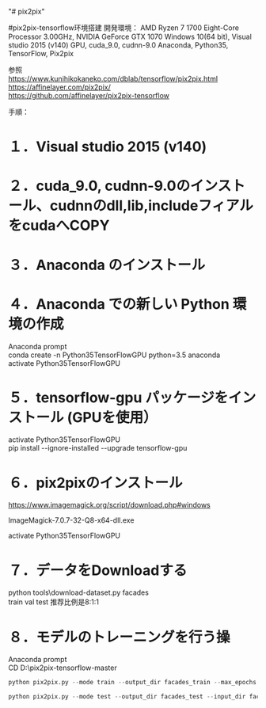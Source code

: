 "# pix2pix" 

#pix2pix-tensorflow环境搭建
開発環境：
AMD Ryzen 7 1700 Eight-Core Processor 3.00GHz, 
NVIDIA GeForce GTX 1070
Windows 10(64 bit),
Visual studio 2015 (v140)
GPU, cuda_9.0, cudnn-9.0
Anaconda,
Python35,
TensorFlow,
Pix2pix

参照					
https://www.kunihikokaneko.com/dblab/tensorflow/pix2pix.html					
https://affinelayer.com/pix2pix/					
https://github.com/affinelayer/pix2pix-tensorflow


手順：										
# １．Visual studio 2015 (v140)										
										
# ２．cuda_9.0, cudnn-9.0のインストール、cudnnのdll,lib,includeフィアルをcudaへCOPY										
										
# ３．Anaconda のインストール										
										
# ４．Anaconda での新しい Python 環境の作成										
Anaconda prompt										
conda create -n Python35TensorFlowGPU python=3.5 anaconda										
activate Python35TensorFlowGPU										
										
# ５．tensorflow-gpu パッケージをインストール (GPUを使用）										
activate Python35TensorFlowGPU										
pip install --ignore-installed --upgrade tensorflow-gpu										
										
# ６．pix2pixのインストール										
https://www.imagemagick.org/script/download.php#windows										
										
ImageMagick-7.0.7-32-Q8-x64-dll.exe										
										
activate Python35TensorFlowGPU										
										
# ７．データをDownloadする										
python tools\download-dataset.py facades										
train val test 推荐比例是8:1:1										
										
# ８．モデルのトレーニングを行う操										
										
Anaconda prompt										
CD D:\pix2pix-tensorflow-master										

```python
python pix2pix.py --mode train --output_dir facades_train --max_epochs 200 --input_dir facades\train  --which_direction BtoA		
```

```python										
python pix2pix.py --mode test --output_dir facades_test --input_dir facades/val --checkpoint facades_train
```


